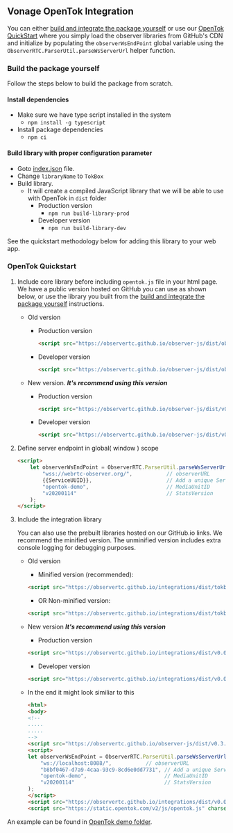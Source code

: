 
## Vonage OpenTok Integration

You can either [build and integrate the package yourself](#opentok-build)
or use our [OpenTok QuickStart](#opentok-quickstart) where you simply load the observer
libraries from GitHub's CDN and initialize by populating the `observerWsEndPoint` global variable using the
`ObserverRTC.ParserUtil.parseWsServerUrl` helper function.

### Build the package yourself <a name="opentok-build"></a>

Follow the steps below to build the package from scratch.

#### Install dependencies

- Make sure we have type script installed in the system
    - `npm install -g typescript`
- Install package dependencies
    - `npm ci`

#### Build library with proper configuration parameter

- Goto [index.json](../../library.config/index.json) file.
- Change `libraryName` to `TokBox`
- Build library. 
  - It will create a compiled JavaScript library that we will be able to use with OpenTok in `dist` folder
    - Production version
        -  `npm run build-library-prod`
    - Developer version
        -  `npm run build-library-dev`


See the quickstart methodology below for adding this library to your web app.


### OpenTok Quickstart <a name="opentok-quickstart"></a>

1. Include core library before including `opentok.js` file in your html page.
   We have a public version hosted on GitHub you can use as shown below,
   or use the library you built from the [build and integrate the package yourself](#opentok-build) instructions.
   
    - Old version
      - Production version
        ```html 
        <script src="https://observertc.github.io/observer-js/dist/observer.min.js"></script> 
        ```
      - Developer version
        ```html 
        <script src="https://observertc.github.io/observer-js/dist/observer.js"></script> 
        ```
    
    - New version. _**It's recommend using this version**_
      - Production version
        ```html 
        <script src="https://observertc.github.io/observer-js/dist/v0.3.5/observer.min.js"></script>
        ```
      - Developer version
        ```html 
        <script src="https://observertc.github.io/observer-js/dist/v0.3.5/observer.js"></script>
        ```
    
2. Define server endpoint in global( window ) scope
    ```html
    <script>
        let observerWsEndPoint = ObserverRTC.ParserUtil.parseWsServerUrl(
            "wss://webrtc-observer.org/",           // observerURL
            {{ServiceUUID}},                        // Add a unique ServiceUUID here
            "opentok-demo",                         // MediaUnitID
            "v20200114"                             // StatsVersion
        );
    </script>
    `````

3. Include the integration library

    You can also use the prebuilt libraries hosted on our GitHub.io links.
    We recommend the minified version. The unminified version includes extra console logging for debugging purposes.
    - Old version
      
        - Minified version (recommended):
        ```html
        <script src="https://observertc.github.io/integrations/dist/tokbox.integration.min.js"></script>
        ```
      
        - OR Non-minified version:
        ```html
        <script src="https://observertc.github.io/integrations/dist/tokbox.integration.js"></script>
        ```
        
    - New version _**It's recommend using this version**_
      
        - Production version
        ```html 
        <script src="https://observertc.github.io/integrations/dist/v0.0.2/tokbox.integration.min.js"></script>
        ```
      
        - Developer version
        ```html 
        <script src="https://observertc.github.io/integrations/dist/v0.0.2/tokbox.integration.js"></script>
        ```

    - In the end it might look similiar to this
        ```html
        <html>
        <body>
      <!--  
      .....
      .....
      -->      
        <script src="https://observertc.github.io/observer-js/dist/v0.3.5/observer.min.js"></script>
        <script>
        let observerWsEndPoint = ObserverRTC.ParserUtil.parseWsServerUrl(
            "ws://localhost:8088/",           // observerURL
            "b8bf0467-d7a9-4caa-93c9-8cd6e0dd7731", // Add a unique ServiceUUID here
            "opentok-demo",                         // MediaUnitID
            "v20200114"                             // StatsVersion
        );
        </script>
        <script src="https://observertc.github.io/integrations/dist/v0.0.2/tokbox.integration.min.js"></script>
        <script src="https://static.opentok.com/v2/js/opentok.js" charset="utf-8"></script>
        ```
      
An example can be found in [OpenTok demo folder](../../__test__/tokbox/index.html).

